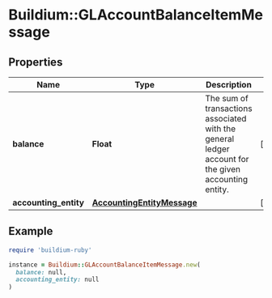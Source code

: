 # Buildium::GLAccountBalanceItemMessage

## Properties

| Name | Type | Description | Notes |
| ---- | ---- | ----------- | ----- |
| **balance** | **Float** | The sum of transactions associated with the general ledger account for the given accounting entity. | [optional] |
| **accounting_entity** | [**AccountingEntityMessage**](AccountingEntityMessage.md) |  | [optional] |

## Example

```ruby
require 'buildium-ruby'

instance = Buildium::GLAccountBalanceItemMessage.new(
  balance: null,
  accounting_entity: null
)
```

